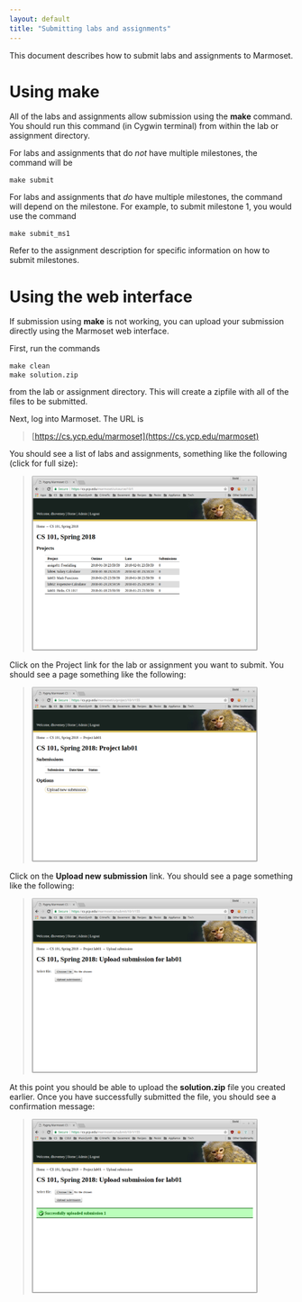 ```yaml
---
layout: default
title: "Submitting labs and assignments"
---
```


This document describes how to submit labs and assignments to Marmoset.

# Using make

All of the labs and assignments allow submission using the **make** command.  You should run this command (in Cygwin terminal) from within the lab or assignment directory.

For labs and assignments that do *not* have multiple milestones, the command will be

    make submit

For labs and assignments that *do* have multiple milestones, the command will depend on the milestone.  For example, to submit milestone 1, you would use the command

    make submit_ms1

Refer to the assignment description for specific information on how to submit milestones.

# Using the web interface

If submission using **make** is not working, you can upload your submission directly using the Marmoset web interface.

First, run the commands

    make clean
    make solution.zip

from the lab or assignment directory.  This will create a zipfile with all of the files to be submitted.

Next, log into Marmoset.  The URL is

> [https://cs.ycp.edu/marmoset](https://cs.ycp.edu/marmoset)

You should see a list of labs and assignments, something like the following (click for full size):

> <a href="img/marmoset-inboxes.png"><img alt="screenshot" style="width: 400px;" src="img/marmoset-inboxes.png" /></a>

Click on the Project link for the lab or assignment you want to submit.  You should see a page something like the following:

> <a href="img/marmoset-project.png"><img alt="screenshot" style="width: 400px;" src="img/marmoset-project.png" /></a>

Click on the **Upload new submission** link.  You should see a page something like the following:

> <a href="img/marmoset-submit.png"><img alt="screenshot" style="width: 400px;" src="img/marmoset-submit.png" /></a>

At this point you should be able to upload the **solution.zip** file you created earlier.  Once you have successfully submitted the file, you should see a confirmation message:

> <a href="img/marmoset-submit-success.png"><img alt="screenshot" style="width: 400px;" src="img/marmoset-submit-success.png" /></a>
